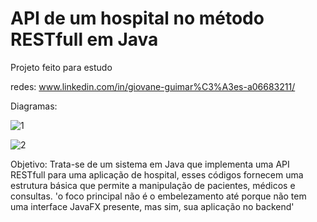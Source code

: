 # API de um hospital no método RESTfull em Java

Projeto feito para estudo

redes: www.linkedin.com/in/giovane-guimar%C3%A3es-a06683211/

Diagramas: 

![1](https://github.com/GiovaneGuimaraes/API-RESTfull-Java/assets/133304083/3cab8942-30a6-43e6-929d-7da6525e43ed)

![2](https://github.com/GiovaneGuimaraes/API-RESTfull-Java/assets/133304083/ef3c4471-f12e-4f05-bc4f-78f9c9fd0c98)

Objetivo: Trata-se de um sistema em Java que implementa uma API RESTfull para uma aplicação de hospital, esses códigos fornecem uma estrutura básica que permite a manipulação de pacientes, médicos e consultas.
  'o foco principal não é o embelezamento até porque não tem uma interface JavaFX presente, mas sim, sua aplicação no backend'
